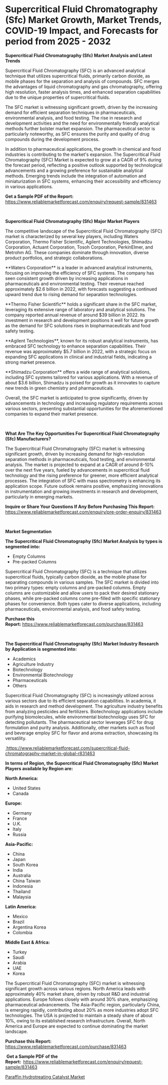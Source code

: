 <p><h1>Supercritical Fluid Chromatography (Sfc) Market Growth, Market Trends, COVID-19 Impact, and Forecasts for period from 2025 - 2032</h1></p><p><strong>Supercritical Fluid Chromatography (Sfc) Market Analysis and Latest Trends</strong></p>
<p><p>Supercritical Fluid Chromatography (SFC) is an advanced analytical technique that utilizes supercritical fluids, primarily carbon dioxide, as mobile phases for the separation and analysis of compounds. SFC merges the advantages of liquid chromatography and gas chromatography, offering high resolution, faster analysis times, and enhanced separation capabilities due to the unique properties of supercritical fluids.</p><p>The SFC market is witnessing significant growth, driven by the increasing demand for efficient separation techniques in pharmaceuticals, environmental analysis, and food testing. The rise in research and development activities and the need for environmentally friendly analytical methods further bolster market expansion. The pharmaceutical sector is particularly noteworthy, as SFC ensures the purity and quality of drug compounds during the development process. </p><p>In addition to pharmaceutical applications, the growth in chemical and food industries is contributing to the market's expansion. The Supercritical Fluid Chromatography (SFC) Market is expected to grow at a CAGR of 9% during the forecast period, reflecting a positive outlook supported by technological advancements and a growing preference for sustainable analytical methods. Emerging trends include the integration of automation and miniaturization in SFC systems, enhancing their accessibility and efficiency in various applications.</p></p>
<p><strong>Get a Sample PDF of the Report:&nbsp;</strong> <a href="https://www.reliablemarketforecast.com/enquiry/request-sample/831463?utm_campaign=2533&utm_medium=2&utm_source=Github&utm_content=ia&utm_term=25032025&utm_id=supercritical-fluid-chromatography-sfc">https://www.reliablemarketforecast.com/enquiry/request-sample/831463</a></p>
<p>&nbsp;</p>
<p><strong>Supercritical Fluid Chromatography (Sfc) Major Market Players</strong></p>
<p><p>The competitive landscape of the Supercritical Fluid Chromatography (SFC) market is characterized by several key players, including Waters Corporation, Thermo Fisher Scientific, Agilent Technologies, Shimadzu Corporation, Actuant Corporation, Tosoh Corporation, PerkinElmer, and Metrohm AG. These companies dominate through innovation, diverse product portfolios, and strategic collaborations.</p><p>**Waters Corporation** is a leader in advanced analytical instruments, focusing on improving the efficiency of SFC systems. The company has seen consistent growth driven by increasing applications in pharmaceuticals and environmental testing. Their revenue reached approximately $2.6 billion in 2022, with forecasts suggesting a continued upward trend due to rising demand for separation technologies.</p><p>**Thermo Fisher Scientific** holds a significant share in the SFC market, leveraging its extensive range of laboratory and analytical solutions. The company reported annual revenue of around $39 billion in 2022. Its investment in research and development positions it well for future growth as the demand for SFC solutions rises in biopharmaceuticals and food safety testing.</p><p>**Agilent Technologies**, known for its robust analytical instruments, has embraced SFC technology to enhance separation capabilities. Their revenue was approximately $5.7 billion in 2022, with a strategic focus on expanding SFC applications in clinical and industrial fields, indicating a strong market presence.</p><p>**Shimadzu Corporation** offers a wide range of analytical solutions, including SFC systems tailored for various applications. With a revenue of about $3.6 billion, Shimadzu is poised for growth as it innovates to capture new trends in green chemistry and pharmaceuticals.</p><p>Overall, the SFC market is anticipated to grow significantly, driven by advancements in technology and increasing regulatory requirements across various sectors, presenting substantial opportunities for the aforementioned companies to expand their market presence.</p></p>
<p>&nbsp;</p>
<p><strong>What Are The Key Opportunities For Supercritical Fluid Chromatography (Sfc) Manufacturers?</strong></p>
<p><p>The Supercritical Fluid Chromatography (SFC) market is witnessing significant growth, driven by increasing demand for high-resolution separation methods in pharmaceuticals, food testing, and environmental analysis. The market is projected to expand at a CAGR of around 8-10% over the next five years, fueled by advancements in supercritical fluid technology and the rising preference for greener, more efficient analytical processes. The integration of SFC with mass spectrometry is enhancing its application scope. Future outlook remains positive, emphasizing innovations in instrumentation and growing investments in research and development, particularly in emerging markets.</p></p>
<p><strong>Inquire or Share Your Questions If Any Before Purchasing This Report:</strong> <a href="https://www.reliablemarketforecast.com/enquiry/pre-order-enquiry/831463?utm_campaign=2533&utm_medium=2&utm_source=Github&utm_content=ia&utm_term=25032025&utm_id=supercritical-fluid-chromatography-sfc">https://www.reliablemarketforecast.com/enquiry/pre-order-enquiry/831463</a></p>
<p>&nbsp;</p>
<p><strong>Market Segmentation</strong></p>
<p><strong>The Supercritical Fluid Chromatography (Sfc) Market Analysis by types is segmented into:</strong></p>
<p><ul><li>Empty Columns</li><li>Pre-packed Columns</li></ul></p>
<p><p>Supercritical Fluid Chromatography (SFC) is a technique that utilizes supercritical fluids, typically carbon dioxide, as the mobile phase for separating compounds in various samples. The SFC market is divided into two primary types: empty columns and pre-packed columns. Empty columns are customizable and allow users to pack their desired stationary phases, while pre-packed columns come pre-filled with specific stationary phases for convenience. Both types cater to diverse applications, including pharmaceuticals, environmental analysis, and food safety testing.</p></p>
<p><strong>Purchase this Report:&nbsp;</strong><a href="https://www.reliablemarketforecast.com/purchase/831463?utm_campaign=2533&utm_medium=2&utm_source=Github&utm_content=ia&utm_term=25032025&utm_id=supercritical-fluid-chromatography-sfc">https://www.reliablemarketforecast.com/purchase/831463</a></p>
<p>&nbsp;</p>
<p><strong>The Supercritical Fluid Chromatography (Sfc) Market Industry Research by Application is segmented into:</strong></p>
<p><ul><li>Academics</li><li>Agriculture Industry</li><li>Biotechnology</li><li>Environmental Biotechnology</li><li>Pharmaceuticals</li><li>Others</li></ul></p>
<p><p>Supercritical Fluid Chromatography (SFC) is increasingly utilized across various sectors due to its efficient separation capabilities. In academia, it aids in research and method development. The agriculture industry benefits from analyzing pesticides and fertilizers. Biotechnology applications include purifying biomolecules, while environmental biotechnology uses SFC for detecting pollutants. The pharmaceutical sector leverages SFC for drug formulation and purity analysis. Additionally, other markets such as food and beverage employ SFC for flavor and aroma extraction, showcasing its versatility.</p></p>
<p><a href="https://www.reliablemarketforecast.com/supercritical-fluid-chromatography-market-in-global-r831463?utm_campaign=2533&utm_medium=2&utm_source=Github&utm_content=ia&utm_term=25032025&utm_id=supercritical-fluid-chromatography-sfc">&nbsp;https://www.reliablemarketforecast.com/supercritical-fluid-chromatography-market-in-global-r831463</a></p>
<p><strong>In terms of Region, the Supercritical Fluid Chromatography (Sfc) Market Players available by Region are:</strong></p>
<p>
    <p> <strong> North America: </strong>
        <ul>
            <li>United States</li>
            <li>Canada</li>
        </ul>
        </p> 
    <p> <strong> Europe: </strong>
        <ul>
            <li>Germany</li>
            <li>France</li>
            <li>U.K.</li>
            <li>Italy</li>
            <li>Russia</li>
        </ul>
        </p> 
    <p> <strong> Asia-Pacific: </strong>
        <ul>
            <li>China</li>
            <li>Japan</li>
            <li>South Korea</li>
            <li>India</li>
            <li>Australia</li>
            <li>China Taiwan</li>
            <li>Indonesia</li>
            <li>Thailand</li>
            <li>Malaysia</li>
        </ul>
        </p> 
    <p> <strong> Latin America: </strong>
        <ul>
            <li>Mexico</li>
            <li>Brazil</li>
            <li>Argentina Korea</li>
            <li>Colombia</li>
        </ul>
        </p> 
    <p> <strong> Middle East & Africa: </strong>
        <ul>
            <li>Turkey</li>
            <li>Saudi</li>
            <li>Arabia</li>
            <li>UAE</li>
            <li>Korea</li>
        </ul>
    </p>
    </p>
<p><p>The Supercritical Fluid Chromatography (SFC) market is witnessing significant growth across various regions. North America leads with approximately 40% market share, driven by robust R&D and industrial applications. Europe follows closely with around 30% share, emphasizing pharmaceutical advancements. The Asia-Pacific region, particularly China, is emerging rapidly, contributing about 20% as more industries adopt SFC technologies. The USA is projected to maintain a steady share of about 10%, owing to its established research infrastructure. Overall, North America and Europe are expected to continue dominating the market landscape.</p></p>
<p><strong>Purchase this Report: </strong><a href="https://www.reliablemarketforecast.com/purchase/831463?utm_campaign=2533&utm_medium=2&utm_source=Github&utm_content=ia&utm_term=25032025&utm_id=supercritical-fluid-chromatography-sfc">https://www.reliablemarketforecast.com/purchase/831463</a></p>
<p>&nbsp;<strong>Get a Sample PDF of the Report:&nbsp;&nbsp;</strong><a href="https://www.reliablemarketforecast.com/enquiry/request-sample/831463?utm_campaign=2533&utm_medium=2&utm_source=Github&utm_content=ia&utm_term=25032025&utm_id=supercritical-fluid-chromatography-sfc">https://www.reliablemarketforecast.com/enquiry/request-sample/831463</a></p>
<p><strong></strong></p>
<p><p><a href="https://github.com/pearlinewhite4692/Market-Research-Report-List-1/blob/main/paraffin-hydrotreating-catalyst-market.md?utm_campaign=2533&utm_medium=2&utm_source=Github&utm_content=ia&utm_term=25032025&utm_id=supercritical-fluid-chromatography-sfc">Paraffin Hydrotreating Catalyst Market</a></p></p>